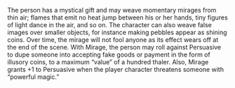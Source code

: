 The person has a mystical gift and may weave momentary mirages from thin air; flames that emit no heat jump between his or her hands, tiny figures of light dance in the air, and so on. The character can also weave false images over smaller objects, for instance making pebbles appear as shining coins. Over time, the mirage will not fool anyone as its effect wears off at the end of the scene. With Mirage, the person may roll against Persuasive to dupe someone into accepting fake goods or payment in the form of illusory coins, to a maximum “value” of a hundred thaler. Also, Mirage grants +1 to Persuasive when the player character threatens someone with “powerful magic.”